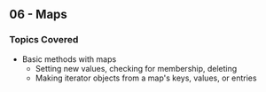 ## 06 - Maps

### Topics Covered

- Basic methods with maps
  - Setting new values, checking for membership, deleting
  - Making iterator objects from a map's keys, values, or entries
